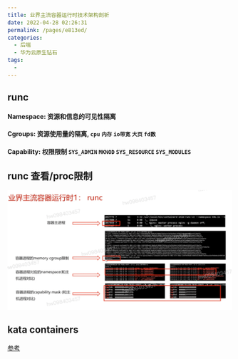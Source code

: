 ```yaml
---
title: 业界主流容器运行时技术架构剖析
date: 2022-04-28 02:26:31
permalink: /pages/e813ed/
categories:
  - 后端
  - 华为云原生钻石
tags:
  - 
---
```



## runc
  #### Namespace: 资源和信息的可见性隔离
  #### Cgroups: 资源使用量的隔离, `cpu` `内存` `io带宽` `大页` `fd数` 
  #### Capability: 权限限制 `SYS_ADMIN` `MKNOD` `SYS_RESOURCE` `SYS_MODULES`

## runc 查看/proc限制

<img src="./minilet/image-20220428023242312.png" alt="image-20220428023242312" style="zoom:80%;" />

## kata containers




[参考](https://education.huaweicloud.com/courses/course-v1:HuaweiX+CBUCNXI041+Self-paced/courseware/05122317ec3348c88cb9744d6ea03787/62271da1daff466fb251940c5b9593c9/)

